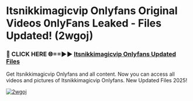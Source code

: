# Itsnikkimagicvip Onlyfans Original Videos 0nlyFans Leaked - Files Updated! (2wgoj)

<h3>🔴 CLICK HERE 🌐==►► <a href="https://tinyurl.com/2m67pmp6" rel="nofollow">Itsnikkimagicvip Onlyfans Updated Files</a></h3>

Get Itsnikkimagicvip Onlyfans and all content. Now you can access all videos and pictures of Itsnikkimagicvip Onlyfans. New Updated Files 2025!

[![2wgoj](https://i.imgur.com/H4QAA4z.gif)](https://tinyurl.com/2m67pmp6)